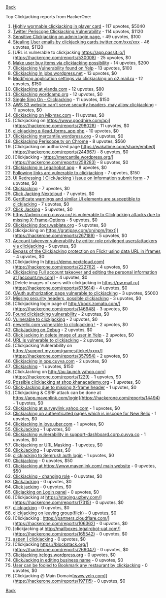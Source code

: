[Back](../README.md)

Top Clickjacking reports from HackerOne:

1. [Highly wormable clickjacking in player card](https://hackerone.com/reports/85624) - 117 upvotes, $5040
2. [Twitter Periscope Clickjacking Vulnerability](https://hackerone.com/reports/591432) - 114 upvotes, $1120
3. [Sensitive Clickjacking on admin login page.](https://hackerone.com/reports/389145) - 49 upvotes, $100
4. [Stealing User emails by clickjacking cards.twitter.com/xxx/xxx](https://hackerone.com/reports/154963) - 46 upvotes, $1120
5. [URL is vulnerable to clickjacking https://app.passit.io/](https://hackerone.com/reports/530008) - 25 upvotes, $0
6. [Make user buy items via clickjacking possibility](https://hackerone.com/reports/471967) - 14 upvotes, $200
7. [Clickjacking Vulnerability found on Yelp](https://hackerone.com/reports/214087) - 13 upvotes, $100
8. [Clickjacking In jobs.wordpress.net](https://hackerone.com/reports/223024) - 13 upvotes, $0
9. [Modifying application settings via clickjacking on o2.mail.ru](https://hackerone.com/reports/355774) - 12 upvotes, $150
10. [Clickjacking at ylands.com](https://hackerone.com/reports/405342) - 12 upvotes, $80
11. [Clickjacking wordcamp.org](https://hackerone.com/reports/230581) - 12 upvotes, $0
12. [Single Sing On - Clickjacking](https://hackerone.com/reports/299009) - 11 upvotes, $150
13. [AWS S3 website can't serve security headers, may allow clickjacking](https://hackerone.com/reports/149572) - 11 upvotes, $0
14. [Clickjacking on Mixmax.com](https://hackerone.com/reports/234713) - 11 upvotes, $0
15. [Clickjacking on https://www.goodhire.com/api](https://hackerone.com/reports/298028) - 11 upvotes, $0
16. [clickjacking в /lead_forms_app.php](https://hackerone.com/reports/294334) - 10 upvotes, $0
17. [Clickjacking mercantile.wordpress.org](https://hackerone.com/reports/264125) - 9 upvotes, $0
18. [Clickjacking Periscope.tv on Chrome](https://hackerone.com/reports/198622) - 8 upvotes, $560
19. [Clickjacking on authorized page https://wakatime.com/share/embed](https://hackerone.com/reports/244967) - 8 upvotes, $0
20. [Clickjacking - https://mercantile.wordpress.org/](https://hackerone.com/reports/258283) - 8 upvotes, $0
21. [Clickjacking in Legalrobot app](https://hackerone.com/reports/270454) - 8 upvotes, $0
22. [Following links are vulnerable to clickjacking](https://hackerone.com/reports/289246) - 7 upvotes, $150
23. [UI Redressing ( ClickJacking ) Issue on Information submit form](https://hackerone.com/reports/163753) - 7 upvotes, $0
24. [Clickjacking](https://hackerone.com/reports/200419) - 7 upvotes, $0
25. [Click Jacking Nextcloud](https://hackerone.com/reports/347782) - 7 upvotes, $0
26. [Certificate warnings and similar UI elements are susceptible to clickjacking](https://hackerone.com/reports/463695) - 7 upvotes, $0
27. [Click Jacking](https://hackerone.com/reports/163888) - 5 upvotes, $0
28. [https://admin.corp.cuvva.co/ is vulnerable to Clickjacking attacks due to missing X-Frame-Options](https://hackerone.com/reports/231434) - 5 upvotes, $0
29. [Clickjacking docs.weblate.org](https://hackerone.com/reports/223391) - 5 upvotes, $0
30. [clickjacking on https://gratipay.com/on/npm/[text]](https://hackerone.com/reports/267189) - 5 upvotes, $0
31. [Account takeover vulnerability by editor role privileged users/attackers via clickjacking](https://hackerone.com/reports/388254) - 5 upvotes, $0
32. [Bypass of the Clickjacking protection on Flickr using data URL in iframes](https://hackerone.com/reports/7264) - 4 upvotes, $0
33. [Clickjacking In https://demo.nextcloud.com](https://hackerone.com/reports/222762) - 4 upvotes, $0
34. [Clickjacking Full account takeover and editing the personal information at [account.my.com]](https://hackerone.com/reports/261652) - 4 upvotes, $0
35. [Delete images of users with clickjacking in https://pw.mail.ru](https://hackerone.com/reports/675614) - 4 upvotes, $0
36. [OAuth authorization page vulnerable to clickjacking](https://hackerone.com/reports/65825) - 3 upvotes, $5000
37. [Missing security headers, possible clickjacking](https://hackerone.com/reports/64645) - 3 upvotes, $0
38. [Clickjacking login page of http://book.zomato.com/](https://hackerone.com/reports/146948) - 3 upvotes, $0
39. [Found clickjacking vulnerability](https://hackerone.com/reports/119828) - 2 upvotes, $0
40. [Vulnerable to clickjacking](https://hackerone.com/reports/123782) - 2 upvotes, $0
41. [newrelic.com vulnerable to clickjacking !](https://hackerone.com/reports/123126) - 2 upvotes, $0
42. [ClickJacking on Debug](https://hackerone.com/reports/225555) - 2 upvotes, $0
43. [Click jacking in delete image of user in Yelp](https://hackerone.com/reports/201848) - 2 upvotes, $0
44. [URL is vulnerable to clickjacking](https://hackerone.com/reports/337219) - 2 upvotes, $0
45. [Clickjacking Vulnerability on https://support.my.com/games/ticket/xxxx/](https://hackerone.com/reports/357954) - 2 upvotes, $0
46. [Clickjacking in ops.cuvva.com](https://hackerone.com/reports/583624) - 2 upvotes, $0
47. [Clickjacking](https://hackerone.com/reports/8724) - 1 upvotes, $150
48. [ClickJacking on http://au.launch.yahoo.com](https://hackerone.com/reports/1229) - 1 upvotes, $0
49. [Possible clickjacking at shop.khanacademy.org](https://hackerone.com/reports/6370) - 1 upvotes, $0
50. [Click-Jacking due to missing X-frame header](https://hackerone.com/reports/17664) - 1 upvotes, $0
51. [Clickjacking & CSRF attack can be done at https://app.mavenlink.com/login](https://hackerone.com/reports/14494) - 1 upvotes, $0
52. [Clickjacking at surveylink.yahoo.com](https://hackerone.com/reports/3578) - 1 upvotes, $0
53. [Clickjacking on authenticated pages which is inscope for New Relic](https://hackerone.com/reports/128645) - 1 upvotes, $0
54. [Clickjacking in love.uber.com](https://hackerone.com/reports/137152) - 1 upvotes, $0
55. [ClickJacking](https://hackerone.com/reports/183127) - 1 upvotes, $0
56. [Clickjacking vulnerability in support-dashboard.corp.cuvva.co](https://hackerone.com/reports/231694) - 1 upvotes, $0
57. [Clickjacking or URL Masking](https://hackerone.com/reports/204198) - 1 upvotes, $0
58. [ClickJacking](https://hackerone.com/reports/179839) - 1 upvotes, $0
59. [clickjacking to Semrush auth login](https://hackerone.com/reports/318295) - 1 upvotes, $0
60. [Clickjacking](https://hackerone.com/reports/21110) - 0 upvotes, $50
61. [Clickjacking at https://www.mavenlink.com/ main website](https://hackerone.com/reports/14631) - 0 upvotes, $50
62. [Clickjacking - changing role](https://hackerone.com/reports/7924) - 0 upvotes, $0
63. [ClickJacking](https://hackerone.com/reports/7862) - 0 upvotes, $0
64. [Click jacking](https://hackerone.com/reports/13550) - 0 upvotes, $0
65. [Clicjacking on Login panel](https://hackerone.com/reports/8459) - 0 upvotes, $0
66. [Clickjacking at https://staging.uzbey.com/](https://hackerone.com/reports/17315) - 0 upvotes, $0
67. [clickjacking](https://hackerone.com/reports/1207) - 0 upvotes, $0
68. [clickjacking on leaving group(flick)](https://hackerone.com/reports/7745) - 0 upvotes, $0
69. [Clickjacking : https://partners.cloudflare.com/](https://hackerone.com/reports/106362) - 0 upvotes, $0
70. [clickjacking at http://mailboxes.legalrobot-uat.com/](https://hackerone.com/reports/165542) - 0 upvotes, $0
71. [aspen | clickjacking](https://hackerone.com/reports/272387) - 0 upvotes, $0
72. [Clickjacking https://blockstack.org/](https://hackerone.com/reports/269047) - 0 upvotes, $0
73. [Clickjacking irclogs.wordpress.org](https://hackerone.com/reports/267075) - 0 upvotes, $0
74. [ClickJacking in editing business name](https://hackerone.com/reports/227837) - 0 upvotes, $0
75. [User can be fooled to Bookmark any restaurant by clickjacking](https://hackerone.com/reports/228295) - 0 upvotes, $0
76. [Clickjacking @ Main Domain[www.yelp.com]](https://hackerone.com/reports/197115) - 0 upvotes, $0


[Back](../README.md)